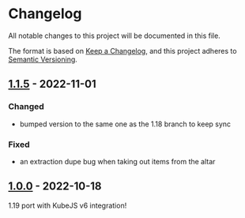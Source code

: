 # Changelog

All notable changes to this project will be documented in this file.

The format is based on [Keep a Changelog],
and this project adheres to [Semantic Versioning].

## [1.1.5] - 2022-11-01

### Changed
- bumped version to the same one as the 1.18 branch to keep sync

### Fixed
- an extraction dupe bug when taking out items from the altar

## [1.0.0] - 2022-10-18

1.19 port with KubeJS v6 integration!

<!-- Links -->
[keep a changelog]: https://keepachangelog.com/en/1.0.0/
[semantic versioning]: https://semver.org/spec/v2.0.0.html

<!-- Versions -->
[1.1.5]: https://github.com/AlmostReliable/summoningrituals-forge/releases/tag/v1.19-1.1.5
[1.0.0]: https://github.com/AlmostReliable/summoningrituals-forge/releases/tag/v1.19-1.0.0
